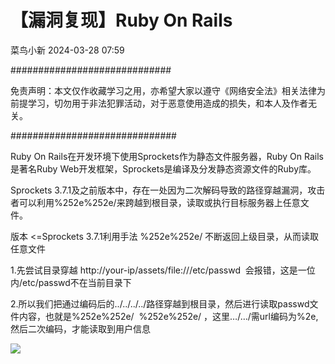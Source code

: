 #  【漏洞复现】Ruby On Rails   
 菜鸟小新   2024-03-28 07:59  
  
#############################  
  
免责声明：本文仅作收藏学习之用，亦希望大家以遵守《网络安全法》相关法律为前提学习，切勿用于非法犯罪活动，对于恶意使用造成的损失，和本人及作者无关。  
  
##############################  
  
Ruby On Rails在开发环境下使用Sprockets作为静态文件服务器，Ruby On Rails是著名Ruby Web开发框架，Sprockets是编译及分发静态资源文件的Ruby库。  
  
Sprockets 3.7.1及之前版本中，存在一处因为二次解码导致的路径穿越漏洞，攻击者可以利用%252e%252e/来跨越到根目录，读取或执行目标服务器上任意文件。  
  
版本 <=Sprockets 3.7.1利用手法 %252e%252e/ 不断返回上级目录，从而读取任意文件  
  
1.先尝试目录穿越 http://your-ip/assets/file:///etc/passwd  会报错，这是一位内/etc/passwd不在当前目录下  
  
  
2.所以我们把通过编码后的../../../../路径穿越到根目录，然后进行读取passwd文件内容，也就是%252e%252e/  %252e%252e/ ，这里…/…/需url编码为%2e,然后二次编码，才能读取到用户信息  
  
![](https://mmbiz.qpic.cn/sz_mmbiz_png/rgHsQiafgQShlQyto4FTjg53zenhJKEBAeHfPGxW8Qmml3otlPJ0v3UaSUBK7iaskyJjgMb6vZye44JvVdZqCAYQ/640?wx_fmt=png&from=appmsg "")  
  
  
  
